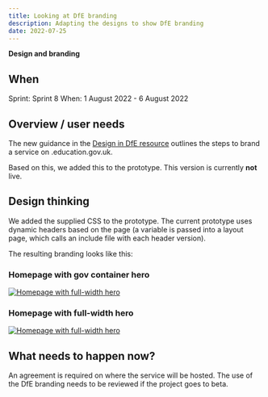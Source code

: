 ```yaml
---
title: Looking at DfE branding
description: Adapting the designs to show DfE branding
date: 2022-07-25
---
```


<strong class="govuk-tag govuk-tag--yellow">Design and branding</strong>

## When
Sprint: Sprint 8
When: 1 August 2022 - 6 August 2022

## Overview / user needs
The new guidance in the <a href="https://design.education.gov.uk/branding.html" target="_blank">Design in DfE resource</a> outlines the steps to brand a service on .education.gov.uk.

Based on this, we added this to the prototype. This version is currently **not** live.

## Design thinking
We added the supplied CSS to the prototype. The current prototype uses dynamic headers based on the page (a variable is passed into a layout page, which calls an include file with each header version).

The resulting branding looks like this:

### Homepage with gov container hero
<a href="prototype-homepage-concept-dfe-brand-2.png" target="_blank">![Homepage with full-width hero](prototype-homepage-concept-dfe-brand-1.png "Homepage with full-width hero")</a>

### Homepage with full-width hero
<a href="prototype-homepage-concept-dfe-brand-2.png" target="_blank">![Homepage with full-width hero](prototype-homepage-concept-dfe-brand-2.png "Homepage with full-width hero")</a>

## What needs to happen now?
An agreement is required on where the service will be hosted. The use of the DfE branding needs to be reviewed if the project goes to beta.

